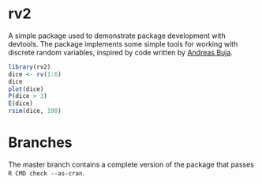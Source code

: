 # rv2

A simple package used to demonstrate package development with devtools. The package implements some simple tools for working with discrete random variables, inspired by code written by [Andreas Buja](http://stat.wharton.upenn.edu/~buja/STAT-101/src-probability.R).

```r
library(rv2)
dice <- rv(1:6)
dice
plot(dice)
P(dice > 3)
E(dice)
rsim(dice, 100)
```

# Branches

The master branch contains a complete version of the package that passes `R CMD check --as-cran`. 
